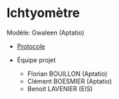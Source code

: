 # Ichtyomètre 

Modèle: Gwaleen (Aptatio)

- [Protocole](spe/spe-23-001-protocol.md)

- Équipe projet 
  - Florian BOUILLON (Aptatio)
  - Clément BOESMIER (Aptatio)
  - Benoit LAVENIER (EIS)